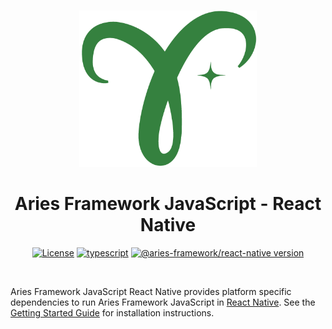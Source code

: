 <p align="center">
  <br />
  <img
    alt="Hyperledger Aries logo"
    src="https://raw.githubusercontent.com/hyperledger/aries-framework-javascript/aa31131825e3331dc93694bc58414d955dcb1129/images/aries-logo.png"
    height="250px"
  />
</p>
<h1 align="center"><b>Aries Framework JavaScript - React Native</b></h1>
<p align="center">
  <a
    href="https://raw.githubusercontent.com/hyperledger/aries-framework-javascript/main/LICENSE"
    ><img
      alt="License"
      src="https://img.shields.io/badge/License-Apache%202.0-blue.svg"
  /></a>
  <a href="https://www.typescriptlang.org/"
    ><img
      alt="typescript"
      src="https://img.shields.io/badge/%3C%2F%3E-TypeScript-%230074c1.svg"
  /></a>
    <a href="https://www.npmjs.com/package/@aries-framework/redux-store"
    ><img
      alt="@aries-framework/react-native version"
      src="https://img.shields.io/npm/v/@aries-framework/react-native"
  /></a>

</p>
<br />

Aries Framework JavaScript React Native provides platform specific dependencies to run Aries Framework JavaScript in [React Native](https://reactnative.dev). See the [Getting Started Guide](https://github.com/hyperledger/aries-framework-javascript#getting-started) for installation instructions.

